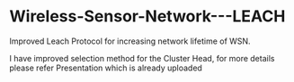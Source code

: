# Wireless-Sensor-Network---LEACH
Improved Leach Protocol for increasing network lifetime of WSN.

I have improved selection method for the Cluster Head, for more details please refer Presentation which is already uploaded
